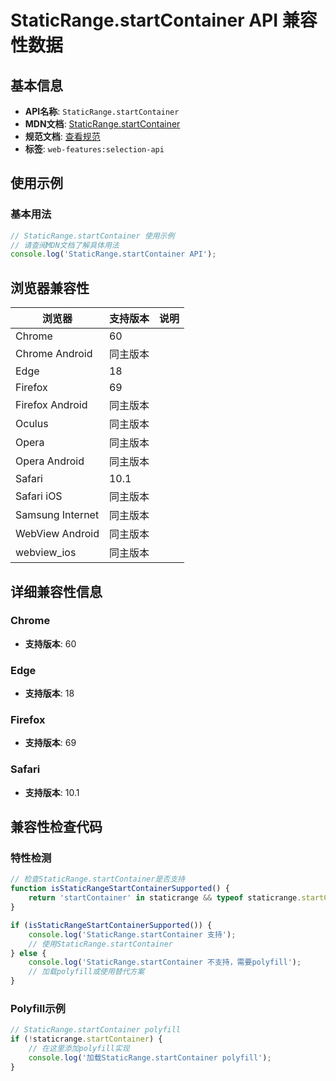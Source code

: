 # StaticRange.startContainer API 兼容性数据

## 基本信息

- **API名称**: `StaticRange.startContainer`
- **MDN文档**: [StaticRange.startContainer](https://developer.mozilla.org/docs/Web/API/StaticRange/startContainer)
- **规范文档**: [查看规范](https://dom.spec.whatwg.org/#ref-for-dom-range-startcontainer①)
- **标签**: `web-features:selection-api`

## 使用示例

### 基本用法

```javascript
// StaticRange.startContainer 使用示例
// 请查阅MDN文档了解具体用法
console.log('StaticRange.startContainer API');
```

## 浏览器兼容性

| 浏览器 | 支持版本 | 说明 |
|--------|----------|------|
| Chrome | 60 |  |
| Chrome Android | 同主版本 |  |
| Edge | 18 |  |
| Firefox | 69 |  |
| Firefox Android | 同主版本 |  |
| Oculus | 同主版本 |  |
| Opera | 同主版本 |  |
| Opera Android | 同主版本 |  |
| Safari | 10.1 |  |
| Safari iOS | 同主版本 |  |
| Samsung Internet | 同主版本 |  |
| WebView Android | 同主版本 |  |
| webview_ios | 同主版本 |  |

## 详细兼容性信息

### Chrome

- **支持版本**: 60

### Edge

- **支持版本**: 18

### Firefox

- **支持版本**: 69

### Safari

- **支持版本**: 10.1

## 兼容性检查代码

### 特性检测

```javascript
// 检查StaticRange.startContainer是否支持
function isStaticRangeStartContainerSupported() {
    return 'startContainer' in staticrange && typeof staticrange.startContainer === 'function';
}

if (isStaticRangeStartContainerSupported()) {
    console.log('StaticRange.startContainer 支持');
    // 使用StaticRange.startContainer
} else {
    console.log('StaticRange.startContainer 不支持，需要polyfill');
    // 加载polyfill或使用替代方案
}
```

### Polyfill示例

```javascript
// StaticRange.startContainer polyfill
if (!staticrange.startContainer) {
    // 在这里添加polyfill实现
    console.log('加载StaticRange.startContainer polyfill');
}
```

